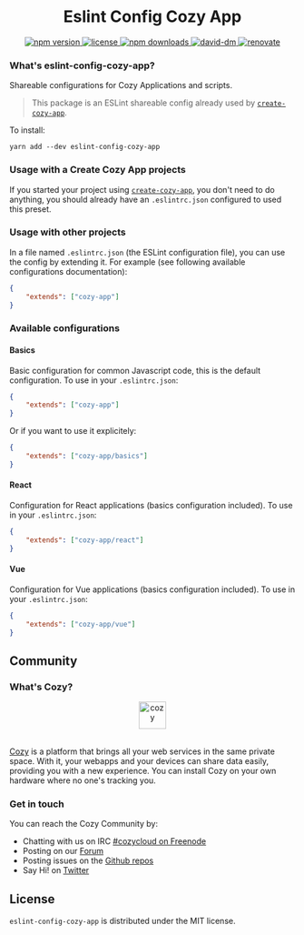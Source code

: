 <h1 align="center">Eslint Config Cozy App</h1>

<div align="center">
  <a href="https://www.npmjs.com/package/eslint-config-cozy-app">
    <img src="https://img.shields.io/npm/v/eslint-config-cozy-app.svg" alt="npm version" />
  </a>
  <a href="https://github.com/cozy/cozy-libs/blob/master/packages/eslint-config-cozy-app/LICENSE">
    <img src="https://img.shields.io/npm/l/eslint-config-cozy-app.svg" alt="license" />
  </a>
  <a href="https://npmcharts.com/compare/eslint-config-cozy-app">
    <img src="https://img.shields.io/npm/dm/eslint-config-cozy-app.svg" alt="npm downloads" />
  </a>
  <a href="https://david-dm.org/cozy/cozy-libs?path=packages/eslint-config-cozy-app">
    <img src="https://david-dm.org/cozy/cozy-libs/status.svg?path=packages/eslint-config-cozy-app" alt="david-dm" />
  </a>
  <a href="https://renovateapp.com/">
    <img src="https://img.shields.io/badge/renovate-enabled-brightgreen.svg" alt="renovate" />
  </a>
</div>

### What's eslint-config-cozy-app?

Shareable configurations for Cozy Applications and scripts.

> This package is an ESLint shareable config already used by [`create-cozy-app`](https://github.com/CPatchane/create-cozy-app).

To install:

```
yarn add --dev eslint-config-cozy-app
```

### Usage with a Create Cozy App projects

If you started your project using [`create-cozy-app`](https://github.com/CPatchane/create-cozy-app), you don't need to do anything, you should already have an `.eslintrc.json` configured to used this preset.

### Usage with other projects

In a file named `.eslintrc.json` (the ESLint configuration file), you can use the config by extending it. For example (see following available configurations documentation):

```json
{
    "extends": ["cozy-app"]
}
```

### Available configurations

#### Basics

Basic configuration for common Javascript code, this is the default configuration. To use in your `.eslintrc.json`:

```json
{
    "extends": ["cozy-app"]
}
```

Or if you want to use it explicitely:

```json
{
    "extends": ["cozy-app/basics"]
}
```

#### React

Configuration for React applications (basics configuration included). To use in your `.eslintrc.json`:

```json
{
    "extends": ["cozy-app/react"]
}
```

#### Vue

Configuration for Vue applications (basics configuration included). To use in your `.eslintrc.json`:

```json
{
    "extends": ["cozy-app/vue"]
}
```

## Community

### What's Cozy?

<div align="center">
  <a href="https://cozy.io">
    <img src="https://cdn.rawgit.com/cozy/cozy-site/master/src/images/cozy-logo-name-horizontal-blue.svg" alt="cozy" height="48" />
  </a>
 </div>
 </br>

[Cozy] is a platform that brings all your web services in the same private space.  With it, your webapps and your devices can share data easily, providing you with a new experience. You can install Cozy on your own hardware where no one's tracking you.

### Get in touch

You can reach the Cozy Community by:

- Chatting with us on IRC [#cozycloud on Freenode][freenode]
- Posting on our [Forum][forum]
- Posting issues on the [Github repos][github]
- Say Hi! on [Twitter][twitter]

## License

`eslint-config-cozy-app` is distributed under the MIT license.

[cozy]: https://cozy.io "Cozy Cloud"

[freenode]: http://webchat.freenode.net/?randomnick=1&channels=%23cozycloud&uio=d4

[forum]: https://forum.cozy.io/

[github]: https://github.com/cozy/

[twitter]: https://twitter.com/cozycloud
